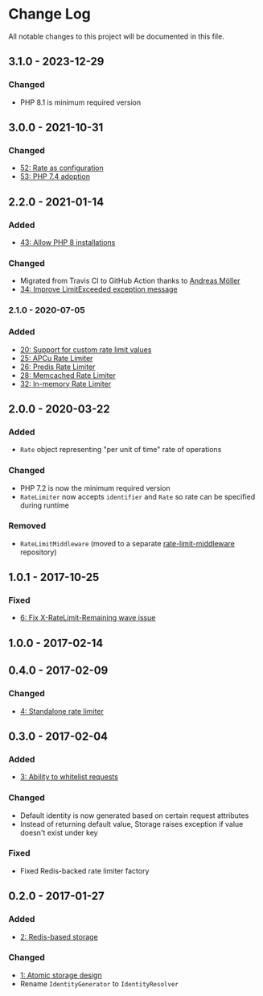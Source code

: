 # Change Log

All notable changes to this project will be documented in this file.

## 3.1.0 - 2023-12-29

### Changed
- PHP 8.1 is minimum required version

## 3.0.0 - 2021-10-31

### Changed
- [52: Rate as configuration](https://github.com/nikolaposa/rate-limit/pull/52)
- [53: PHP 7.4 adoption](https://github.com/nikolaposa/rate-limit/pull/53)

## 2.2.0 - 2021-01-14

### Added
- [43: Allow PHP 8 installations](https://github.com/nikolaposa/rate-limit/pull/43)

### Changed
- Migrated from Travis CI to GitHub Action thanks to [Andreas Möller](https://github.com/localheinz)
- [34: Improve LimitExceeded exception message](https://github.com/nikolaposa/rate-limit/pull/42)

### 2.1.0 - 2020-07-05

### Added
- [20: Support for custom rate limit values](https://github.com/nikolaposa/rate-limit/pull/20)
- [25: APCu Rate Limiter](https://github.com/nikolaposa/rate-limit/pull/25)
- [26: Predis Rate Limiter](https://github.com/nikolaposa/rate-limit/pull/26)
- [28: Memcached Rate Limiter](https://github.com/nikolaposa/rate-limit/pull/28)
- [32: In-memory Rate Limiter](https://github.com/nikolaposa/rate-limit/pull/32)

## 2.0.0 - 2020-03-22

### Added
- `Rate` object representing "per unit of time" rate of operations

### Changed
- PHP 7.2 is now the minimum required version
- `RateLimiter` now accepts `identifier` and `Rate` so rate can be specified during runtime

### Removed
- `RateLimitMiddleware` (moved to a separate [rate-limit-middleware](https://github.com/nikolaposa/rate-limit-middleware) repository)

## 1.0.1 - 2017-10-25

### Fixed
- [6: Fix X-RateLimit-Remaining wave issue](https://github.com/nikolaposa/rate-limit/pull/6)

## 1.0.0 - 2017-02-14

## 0.4.0 - 2017-02-09

### Changed
- [4: Standalone rate limiter](https://github.com/nikolaposa/rate-limit/pull/4)

## 0.3.0 - 2017-02-04

### Added
- [3: Ability to whitelist requests](https://github.com/nikolaposa/rate-limit/pull/3)

### Changed
- Default identity is now generated based on certain request attributes
- Instead of returning default value, Storage raises exception if value doesn't exist under key

### Fixed
- Fixed Redis-backed rate limiter factory

## 0.2.0 - 2017-01-27

### Added
- [2: Redis-based storage](https://github.com/nikolaposa/rate-limit/pull/2)

### Changed
- [1: Atomic storage design](https://github.com/nikolaposa/rate-limit/pull/1)
- Rename `IdentityGenerator` to `IdentityResolver`


[link-unreleased]: https://github.com/nikolaposa/rate-limit/compare/3.1.0...HEAD

